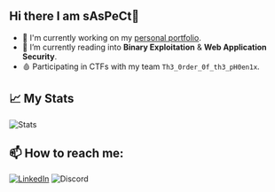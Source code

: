 ## Hi there I am sAsPeCt👋

- 🔭 I'm currently working on my [personal portfolio](https://saspectcave.net).
- 🌱 I’m currently reading into **Binary Exploitation** & **Web Application Security**.
- 🩸 Participating in CTFs with my team `Th3_0rder_0f_th3_pH0en1x`.

## 📈 My Stats
<a align="left"> ![Stats](https://github-readme-stats.vercel.app/api?username=sAsPeCt488) </a>

## 📫 How to reach me:
 
 <a href="https://www.linkedin.com/in/andres-villegas-79867ab7/"> ![LinkedIn](https://img.shields.io/badge/-LinkedIn-0e76a8?&logo=linkedIn)</a>
 <a> ![Discord](https://img.shields.io/badge/Discord-sAsPeCt%238643-738ADB) </a>

